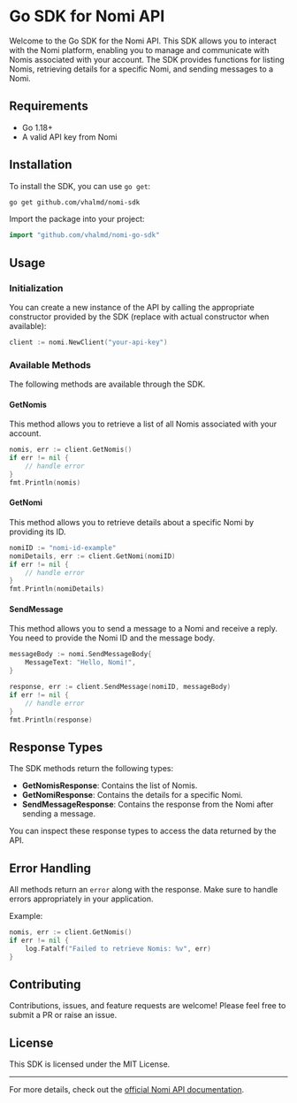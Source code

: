 # Go SDK for Nomi API

Welcome to the Go SDK for the Nomi API. This SDK allows you to interact with the Nomi platform, enabling you to manage and communicate with Nomis associated with your account. The SDK provides functions for listing Nomis, retrieving details for a specific Nomi, and sending messages to a Nomi.

## Requirements

- Go 1.18+
- A valid API key from Nomi

## Installation

To install the SDK, you can use `go get`:

```bash
go get github.com/vhalmd/nomi-sdk
```

Import the package into your project:

```go
import "github.com/vhalmd/nomi-go-sdk"
```

## Usage

### Initialization

You can create a new instance of the API by calling the appropriate constructor provided by the SDK (replace with actual constructor when available):

```go
client := nomi.NewClient("your-api-key")
```

### Available Methods

The following methods are available through the SDK.

#### GetNomis

This method allows you to retrieve a list of all Nomis associated with your account.

```go
nomis, err := client.GetNomis()
if err != nil {
    // handle error
}
fmt.Println(nomis)
```

#### GetNomi

This method allows you to retrieve details about a specific Nomi by providing its ID.

```go
nomiID := "nomi-id-example"
nomiDetails, err := client.GetNomi(nomiID)
if err != nil {
    // handle error
}
fmt.Println(nomiDetails)
```

#### SendMessage

This method allows you to send a message to a Nomi and receive a reply. You need to provide the Nomi ID and the message body.

```go
messageBody := nomi.SendMessageBody{
    MessageText: "Hello, Nomi!",
}

response, err := client.SendMessage(nomiID, messageBody)
if err != nil {
    // handle error
}
fmt.Println(response)
```

## Response Types

The SDK methods return the following types:

- **GetNomisResponse**: Contains the list of Nomis.
- **GetNomiResponse**: Contains the details for a specific Nomi.
- **SendMessageResponse**: Contains the response from the Nomi after sending a message.

You can inspect these response types to access the data returned by the API.

## Error Handling

All methods return an `error` along with the response. Make sure to handle errors appropriately in your application.

Example:

```go
nomis, err := client.GetNomis()
if err != nil {
    log.Fatalf("Failed to retrieve Nomis: %v", err)
}
```

## Contributing

Contributions, issues, and feature requests are welcome! Please feel free to submit a PR or raise an issue.

## License

This SDK is licensed under the MIT License.

---

For more details, check out the [official Nomi API documentation](https://api.nomi.ai/docs/).